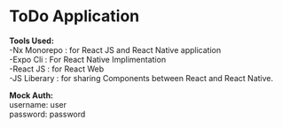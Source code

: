 # ToDo Application
  
**Tools Used:**  
 -Nx Monorepo : for React JS and React Native application  
 -Expo Cli : For React Native Implimentation  
 -React JS : for React Web  
 -JS Liberary : for sharing Components between React and React Native.  
  
**Mock Auth:**  
username: user  
password: password  



